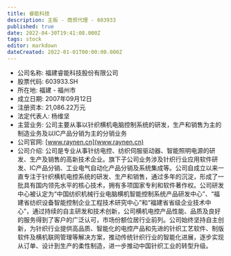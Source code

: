```yaml
---
title: 睿能科技
description: 主板 - 商贸代理 - 603933
published: true
date: 2022-04-30T19:41:08.000Z
tags: stock
editor: markdown
dateCreated: 2022-01-01T00:00:00.000Z
---
```


- 公司名称: 福建睿能科技股份有限公司
- 股票代码: 603933.SH
- 所在地: 福建 - 福州市
- 成立日期: 2007年09月12日
- 注册资本: 21,086.22万元
- 法定代表人: 杨维坚
- 主营业务: 公司主要从事以针织横机电脑控制系统的研发，生产和销售为主的制造业务及以IC产品分销为主的分销业务
- 公司官网: [www.raynen.cn](www.raynen.cn)
- 公司介绍: 公司是专业从事针纺电控、纺织伺服驱动器、智能照明电源的研发、生产及销售的高新技术企业。旗下子公司业务涉及针织行业应用软件研发、IC产品分销、工业电气自动化产品分销及系统集成等。公司自成立以来一直专注于针织横机电控系统的研发、生产和销售，通过多年的沉淀，形成了一批具有国内领先水平的核心技术，拥有多项国家专利和软件著作权。公司研发中心被认定为“中国纺织机械行业电脑横机智能控制系统产品研发中心”、“福建省纺织设备智能控制企业工程技术研究中心”和“福建省省级企业技术中心”，通过持续的自主研发和技术创新，公司横机电控产品性能、品质及良好的服务得到了客户的广泛认可，市场份额位居行业前列。公司始终坚持自主创新，为针织行业提供高品质、智能化的电控产品和先进的针织工艺软件、制版软件及横机联网管理等解决方案，推动传统针织行业的智能化进展，逐步实现从订单、设计到生产的柔性制造，进一步推动中国针织工业的转型升级。



